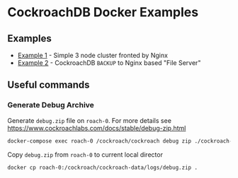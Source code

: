 # CockroachDB Docker Examples

## Examples
* [Example 1](example-1/README.md) - Simple 3 node cluster fronted by Nginx
* [Example 2](example-2/README.md) - CockroachDB `BACKUP` to Nginx based "File Server"


## Useful commands

### Generate Debug Archive
Generate `debug.zip` file on `roach-0`.  For more details see https://www.cockroachlabs.com/docs/stable/debug-zip.html
```bash
docker-compose exec roach-0 /cockroach/cockroach debug zip ./cockroach-data/logs/debug.zip --insecure
```

Copy `debug.zip` from `roach-0` to current local director
```bash
docker cp roach-0:/cockroach/cockroach-data/logs/debug.zip .
```

